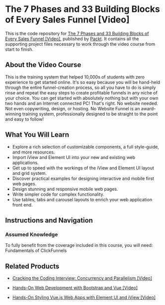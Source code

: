 # The 7 Phases and 33 Building Blocks of Every Sales Funnel [Video]
This is the code repository for [The 7 Phases and 33 Building Blocks of Every Sales Funnel [Video]](https://www.packtpub.com/web-development/7-phases-and-33-building-blocks-every-sales-funnel-video?utm_source=github&utm_medium=repository&utm_campaign=9781789611571), published by [Packt](https://www.packtpub.com/?utm_source=github). It contains all the supporting project files necessary to work through the video course from start to finish.
## About the Video Course
This is the training system that helped 10,000s of students with zero experience to get started online. It's so easy because you will be hand-held through the entire funnel-creation process, so all you have to do is simply rinse and repeat the easy steps to create profitable funnels in any niche of your choice. You can get started with absolutely nothing but with your own two hands and an Internet connected PC! That's right. No website needed. Not even copywriting, design, or hosting. No Website Funnel is an award-winning training system, professionally designed to be straight to the point and easy to follow!

<H2>What You Will Learn</H2>
<DIV class=book-info-will-learn-text>
<UL>
<LI>Explore a rich selection of customizable components, a full style-guide, and more resources. 
<LI>Import iView and Element UI into your new and existing web applications. 
<LI>Get up to speed with the workings of the iView and Element UI layout and grid system. 
<LI>Discover practical examples for designing interactive and mobile first web pages. 
<LI>Design stunning and responsive mobile web pages. 
<LI>Write simpler code for complex functionality. 
<LI>Use tables, tabs and carousel layouts to enrich your web application front end. </LI></UL></DIV>

## Instructions and Navigation
### Assumed Knowledge
To fully benefit from the coverage included in this course, you will need:<br/>
Fundamentals of ClickFunnels


## Related Products
* [Cracking the Coding Interview: Concurrency and Parallelism [Video]](https://www.packtpub.com/application-development/cracking-coding-interview-concurrency-and-parallelism-video?utm_source=github&utm_medium=repository&utm_campaign=9781838557775)

* [Hands-On Web Development with Bootstrap and Vue [Video]](https://www.packtpub.com/web-development/hands-web-development-bootstrap-and-vue-video?utm_source=github&utm_medium=repository&utm_campaign=9781789950779)

* [Hands-On Styling Vue.js Web Apps with Element UI and iView [Video]](https://www.packtpub.com/web-development/hands-styling-vuejs-web-apps-element-ui-and-iview-video?utm_source=github&utm_medium=repository&utm_campaign=9781789950083)


